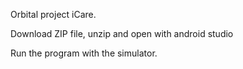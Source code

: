 Orbital project iCare.

Download ZIP file, unzip and open with android studio

Run the program with the simulator.
